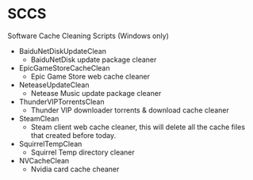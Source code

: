 # SCCS
 Software Cache Cleaning Scripts (Windows only)

- BaiduNetDiskUpdateClean 
    - BaiduNetDisk update package cleaner
- EpicGameStoreCacheClean
    - Epic Game Store web cache cleaner
- NeteaseUpdateClean
    - Netease Music update package cleaner
- ThunderVIPTorrentsClean
    - Thunder VIP downloader torrents & download cache cleaner
- SteamClean
    - Steam client web cache cleaner, this will delete all the cache files that created before today.
- SquirrelTempClean
    - Squirrel Temp directory cleaner
- NVCacheClean
    - Nvidia card cache cheaner
